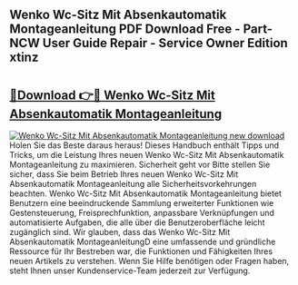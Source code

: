## Wenko Wc-Sitz Mit Absenkautomatik Montageanleitung PDF Download Free - Part-NCW User Guide Repair - Service Owner Edition xtinz

# <h2><a href="http://df8z7g.blite.top/?on=Wenko+Wc-Sitz+Mit+Absenkautomatik+Montageanleitung">🔗Download 👉🔴 Wenko Wc-Sitz Mit Absenkautomatik Montageanleitung</a></h2>

[![Wenko Wc-Sitz Mit Absenkautomatik Montageanleitung new download](https://i.imgur.com/lujVjoI.png)](http://df8z7g.blite.top/?on=Wenko+Wc-Sitz+Mit+Absenkautomatik+Montageanleitung)
Holen Sie das Beste daraus heraus! Dieses Handbuch enthält Tipps und Tricks, um die Leistung Ihres neuen Wenko Wc-Sitz Mit Absenkautomatik Montageanleitung zu maximieren. Sicherheit geht vor Bitte stellen Sie sicher, dass Sie beim Betrieb Ihres neuen Wenko Wc-Sitz Mit Absenkautomatik Montageanleitung alle Sicherheitsvorkehrungen beachten. Wenko Wc-Sitz Mit Absenkautomatik Montageanleitung bietet Benutzern eine beeindruckende Sammlung erweiterter Funktionen wie Gestensteuerung, Freisprechfunktion, anpassbare Verknüpfungen und automatisierte Aufgaben, die alle über die Benutzeroberfläche leicht zugänglich sind. Wir glauben, dass das Wenko Wc-Sitz Mit Absenkautomatik MontageanleitungD eine umfassende und gründliche Ressource für Ihr Bestreben war, die Funktionen und Fähigkeiten Ihres neuen Artikels zu verstehen. Wenn Sie Hilfe benötigen oder Fragen haben, steht Ihnen unser Kundenservice-Team jederzeit zur Verfügung.
